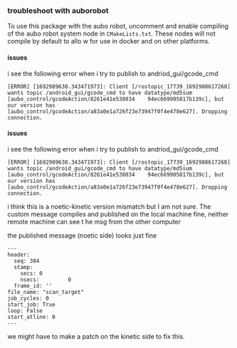 
 ### troubleshoot with auborobot
 
 To use this package with the aubo robot, uncomment and enable compiling of the aubo robot system node in `CMakeLists.txt`. These nodes will not compile by default to allo    w for use in docker and on other platforms.
 
 
 #### issues
 i see the following error when i try to publish to andriod_gui/gcode_cmd
 ```
 [ERROR] [1692989638.343471973]: Client [/rostopic_17739_1692988617268] wants topic /android_gui/gcode_cmd to have datatype/md5sum [aubo_control/gcodeAction/8261e41e538034    94ec669905817b139c], but our version has [aubo_control/gcodeAction/a83a0e1a726f23e73947f0f4e478e627]. Dropping connection.
 ```
#### issues
 i see the following error when i try to publish to andriod_gui/gcode_cmd
 ```
 [ERROR] [1692989638.343471973]: Client [/rostopic_17739_1692988617268] wants topic /android_gui/gcode_cmd to have datatype/md5sum [aubo_control/gcodeAction/8261e41e538034    94ec669905817b139c], but our version has [aubo_control/gcodeAction/a83a0e1a726f23e73947f0f4e478e627]. Dropping connection.
 ```
 
 i think this is a noetic-kinetic version mismatch but I am not sure. The custom message compiles and published on the local machine fine, neither remote machine can see t    he msg from the other computer
 
 the published message (noetic side) looks just fine
 
 ```
 ---
 header:
   seq: 304
   stamp:
     secs: 0
     nsecs:         0
   frame_id: ''
 file_name: "scan_target"
 job_cycles: 0
 start_job: True
 loop: False
 start_atline: 0
 ---
 ```
 
 we might have to make a patch on the kinetic side to fix this.



